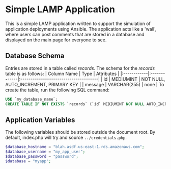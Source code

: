 # Simple LAMP Application
This is a simple LAMP application written to support the simulation of application deployments using Ansible. The application acts like a 'wall', where users can post comments that are stored in a database and displayed on the main page for everyone to see.

## Database Schema
Entries are stored in a table called *records*. The schema for the *records* table is as follows:
| Column Name | Type         | Attributes                            |
|:------------|:-------------|:--------------------------------------|
| id          | MEDIUMINT    | NOT NULL, AUTO_INCREMENT, PRIMARY KEY |
| message     | VARCHAR(255) | none                                  |
To create the table, run the following SQL command:
```sql
USE `my_database_name`;
CREATE TABLE IF NOT EXISTS `records` (`id` MEDIUMINT NOT NULL AUTO_INCREMENT, `message` VARCHAR(255), PRIMARY KEY (`id`));
```
## Application Variables
The following variables should be stored outside the document root. By default, index.php will try and source `../credentials.php`.
```php
$database_hostname = "blah.asdf.us-east-1.rds.amazonaws.com";
$database_username = "my_app_user";
$database_password = "password";
$database = "myapp";
```
